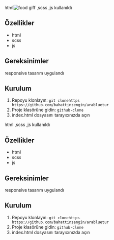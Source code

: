 
html![food giff](https://github.com/bahattinzengin/food/assets/140658226/7553387d-4fff-41fa-a0f3-66f4f6c74af2)
 ,scss ,js kullanıldı
## Özellikler
- html
- scss
- js
## Gereksinimler
responsive tasarım uygulandı
## Kurulum
1. Repoyu klonlayın: `git clonehttps https://github.com/bahattinzengin/arabluetur`
2. Proje klasörüne gidin: `github-clone`
3. index.html dosyasını tarayıcınızda açın


html ,scss ,js kullanıldı
## Özellikler
- html
- scss
- js
## Gereksinimler
responsive tasarım uygulandı
## Kurulum
1. Repoyu klonlayın: `git clonehttps https://github.com/bahattinzengin/arabluetur`
2. Proje klasörüne gidin: `github-clone`
3. index.html dosyasını tarayıcınızda açın

